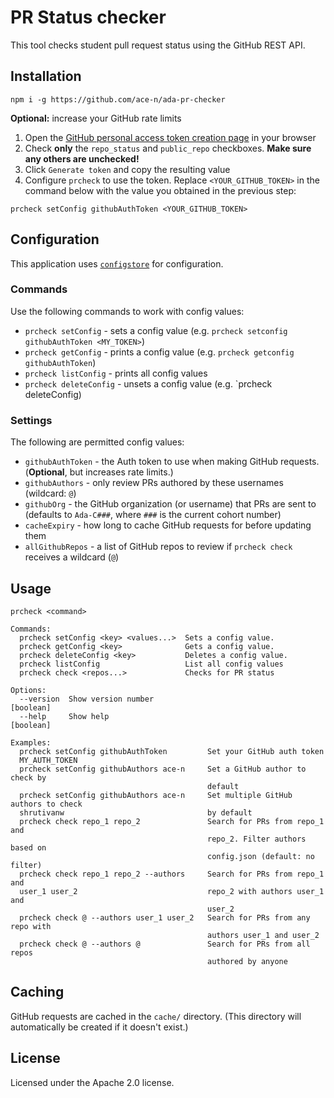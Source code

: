 # PR Status checker
This tool checks student pull request status using the GitHub REST API.

## Installation
```
npm i -g https://github.com/ace-n/ada-pr-checker
```

**Optional:** increase your GitHub rate limits
1) Open the [GitHub personal access token creation page](https://github.com/settings/tokens/new) in your browser
1) Check **only** the `repo_status` and `public_repo` checkboxes. **Make sure any others are unchecked!**
1) Click `Generate token` and copy the resulting value
1) Configure `prcheck` to use the token. Replace `<YOUR_GITHUB_TOKEN>` in the command below with the value you obtained in the previous step:
```
prcheck setConfig githubAuthToken <YOUR_GITHUB_TOKEN>
```

## Configuration
This application uses [`configstore`](https://npmjs.com/package/configstore) for configuration.

### Commands
Use the following commands to work with config values:
- `prcheck setConfig` - sets a config value (e.g. `prcheck setconfig githubAuthToken <MY_TOKEN>`)
- `prcheck getConfig` - prints a config value (e.g. `prcheck getconfig githubAuthToken`)
- `prcheck listConfig` - prints all config values
- `prcheck deleteConfig` - unsets a config value (e.g. `prcheck deleteConfig)

### Settings
The following are permitted config values:
- `githubAuthToken` - the Auth token to use when making GitHub requests. (**Optional**, but increases rate limits.)
- `githubAuthors` - only review PRs authored by these usernames (wildcard: `@`)
- `githubOrg` - the GitHub organization (or username) that PRs are sent to (defaults to `Ada-C###`, where `###` is the current cohort number)
- `cacheExpiry` - how long to cache GitHub requests for before updating them
- `allGithubRepos` - a list of GitHub repos to review if `prcheck check` receives a wildcard (`@`)

## Usage
```
prcheck <command>

Commands:
  prcheck setConfig <key> <values...>  Sets a config value.
  prcheck getConfig <key>              Gets a config value.
  prcheck deleteConfig <key>           Deletes a config value.
  prcheck listConfig                   List all config values
  prcheck check <repos...>             Checks for PR status

Options:
  --version  Show version number                                       [boolean]
  --help     Show help                                                 [boolean]

Examples:
  prcheck setConfig githubAuthToken         Set your GitHub auth token
  MY_AUTH_TOKEN
  prcheck setConfig githubAuthors ace-n     Set a GitHub author to check by
                                            default
  prcheck setConfig githubAuthors ace-n     Set multiple GitHub authors to check
  shrutivanw                                by default
  prcheck check repo_1 repo_2               Search for PRs from repo_1 and
                                            repo_2. Filter authors based on
                                            config.json (default: no filter)
  prcheck check repo_1 repo_2 --authors     Search for PRs from repo_1 and
  user_1 user_2                             repo_2 with authors user_1 and
                                            user_2
  prcheck check @ --authors user_1 user_2   Search for PRs from any repo with
                                            authors user_1 and user_2
  prcheck check @ --authors @               Search for PRs from all repos
                                            authored by anyone
```

## Caching
GitHub requests are cached in the `cache/` directory. (This directory will automatically be created if it doesn't exist.)

## License
Licensed under the Apache 2.0 license.
